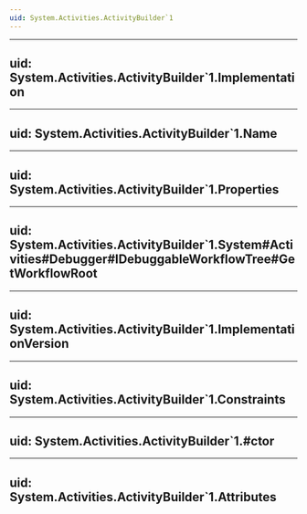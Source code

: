 ```yaml
---
uid: System.Activities.ActivityBuilder`1
---
```


---
uid: System.Activities.ActivityBuilder`1.Implementation
---

---
uid: System.Activities.ActivityBuilder`1.Name
---

---
uid: System.Activities.ActivityBuilder`1.Properties
---

---
uid: System.Activities.ActivityBuilder`1.System#Activities#Debugger#IDebuggableWorkflowTree#GetWorkflowRoot
---

---
uid: System.Activities.ActivityBuilder`1.ImplementationVersion
---

---
uid: System.Activities.ActivityBuilder`1.Constraints
---

---
uid: System.Activities.ActivityBuilder`1.#ctor
---

---
uid: System.Activities.ActivityBuilder`1.Attributes
---
